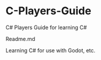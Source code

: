 # C-Players-Guide
C# Players Guide for learning C# 


Readme.md 

Learning C# for use with Godot, etc. 
